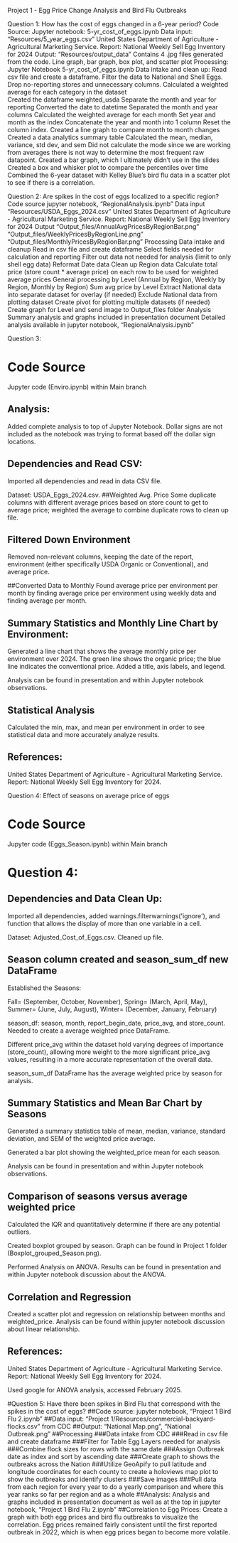 Project 1 - Egg Price Change Analysis and Bird Flu Outbreaks

Question 1: How has the cost of eggs changed in a 6-year period?
Code Source: Jupyter notebook:  5-yr_cost_of_eggs.ipynb
Data input: “Resources/5_year_eggs.csv”
United States Department of Agriculture - Agricultural Marketing Service. 
Report: National Weekly Sell Egg Inventory for 2024
Output: “Resources/output_data”
Contains 4 .jpg files generated from the code. 
Line graph, bar graph, box plot, and scatter plot
Processing: Jupyter Notebook 5-yr_cost_of_eggs.ipynb
Data intake and clean up: 
Read csv file and create a dataframe. 
Filter the data to National and Shell Eggs. Drop no-reporting stores and unnecessary columns. 
Calculated a weighted average for each category in the dataset  
Created the dataframe weighted_usda
Separate the month and year for reporting
Converted the date to datetime 
Separated the month and year columns
Calculated the weighted average for each month
Set year and month as the index
Concatenate the year and month into 1 column
Reset the column index.
Created a line graph to compare month to month changes
Created a data analytics summary table
Calculated the mean, median, variance, std dev, and sem
Did not calculate the mode since we are working from averages there is not way to determine the most frequent raw datapoint.
Created a bar graph, which I ultimately didn’t use in the slides
Created a box and whisker plot to compare the percentiles over time
Combined the 6-year dataset with Kelley Blue’s bird flu data in a scatter plot to see if there is a correlation.



Question 2: Are spikes in the cost of eggs localized to a specific region?
Code source
jupyter notebook, “RegionalAnalysis.ipynb”
Data input
“Resources/USDA_Eggs_2024.csv”
United States Department of Agriculture - Agricultural Marketing Service. 
Report: National Weekly Sell Egg Inventory for 2024
Output
“Output_files/AnnualAvgPricesByRegionBar.png”
“Output_files/WeeklyPricesByRegionLine.png”
“Output_files/MonthlyPricesByRegionBar.png”
Processing
Data intake and cleanup
Read in csv file and create dataframe
Select fields needed for calculation and reporting
Filter out data not needed for analysis (limit to only shell egg data)
Reformat Date data
Clean up Region data
Calculate total price (store count * average price) on each row to be used for weighted average prices
General processing by Level (Annual by Region, Weekly by Region, Monthly by Region)
Sum avg price by Level
Extract National data into separate dataset for overlay (if needed)
Exclude National data from plotting dataset
Create pivot for plotting multiple datasets (if needed)
Create graph for Level and send image to Output_files folder
Analysis
Summary analysis and graphs included in presentation document
Detailed analysis available in jupyter notebook, “RegionalAnalysis.ipynb”




Question 3: 
# Code Source
Jupyter code (Enviro.ipynb) within Main branch

## Analysis: 
Added complete analysis to top of Jupyter Notebook. Dollar signs are not included as the notebook was trying to format based off the dollar sign locations. 

## Dependencies and Read CSV:
Imported all dependencies and read in data CSV file. 

Dataset: USDA_Eggs_2024.csv. 
##Weighted Avg. Price
Some duplicate columns with different average prices based on store count to get to average price; weighted the average to combine duplicate rows to clean up file. 

## Filtered Down Environment
Removed non-relevant columns, keeping the date of the report, environment (either specifically USDA Organic or Conventional), and average price. 

##Converted Data to Monthly
Found average price per environment per month by finding average price per environment using weekly data and finding average per month.

## Summary Statistics and Monthly Line Chart by Environment:
Generated a line chart that shows the average monthly price per environment over 2024. The green line shows the organic price; the blue line indicates the conventional price. Added a title, axis labels, and legend. 

Analysis can be found in presentation and within Jupyter notebook observations.
## Statistical Analysis
Calculated the min, max, and mean per environment in order to see statistical data and more accurately analyze results. 

## References:
United States Department of Agriculture - Agricultural Marketing Service. Report: National Weekly Sell Egg Inventory for 2024.  


Question 4: Effect of seasons on average price of eggs
# Code Source
Jupyter code (Eggs_Season.ipynb) within Main branch
# Question 4:
## Dependencies and Data Clean Up:
Imported all dependencies, added warnings.filterwarnings('ignore'), and function that allows the display of more than one variable in a cell.  

Dataset: Adjusted_Cost_of_Eggs.csv. Cleaned up file.
## Season column created and season_sum_df new DataFrame
Established the Seasons:  

Fall= (September, October, November), Spring= (March, April, May), Summer= (June, July, August), Winter= (December, January, February)  

season_df: season, month, report_begin_date, price_avg, and store_count. Needed to create a average weighted price DataFrame.  

Different price_avg within the dataset hold varying degrees of importance (store_count), allowing more weight to the more significant price_avg values, resulting in a more accurate representation of the overall data.  

season_sum_df DataFrame has the average weighted price by season for analysis.
## Summary Statistics and Mean Bar Chart by Seasons
Generated a summary statistics table of mean, median, variance, standard deviation, and SEM of the weighted price average.  

Generated a bar plot showing the weighted_price mean for each season.  

Analysis can be found in presentation and within Jupyter notebook observations.
## Comparison of seasons versus average weighted price
Calculated the IQR and quantitatively determine if there are any potential outliers.  

Created boxplot grouped by season. Graph can be found in Project 1 folder (Boxplot_grouped_Season.png).  

Performed Analysis on ANOVA. Results can be found in presentation and within Jupyter notebook discussion about the ANOVA.
## Correlation and Regression
Created a scatter plot and regression on relationship between months and weighted_price. Analysis can be found within jupyter notebook discussion about linear relationship.
## References:
United States Department of Agriculture - Agricultural Marketing Service. Report: National Weekly Sell Egg Inventory for 2024.  

Used google for ANOVA analysis, accessed February 2025.




#Question 5: Have there been spikes in Bird Flu that correspond with the spikes in the cost of eggs? 
##Code source: jupyter notebook, “Project 1 Bird Flu 2.ipynb”
##Data input: “Project 1/Resources/commercial-backyard-flocks.csv” from CDC
##Output: “National Map.png”, “National Outbreak.png”
##Processing
###Data intake from CDC
###Read in csv file and create dataframe
###Filter for Table Egg Layers needed for analysis
###Combine flock sizes for rows with the same date
###Assign Outbreak date as index and sort by ascending date
###Create graph to shows the outbreaks across the Nation
###Utilize GeoApify to pull latitude and longitude coordinates for each county to create a holoviews map plot to show the outbreaks and identify clusters
###Save images
###Pull data from each region for every year to do a yearly comparison and where this year ranks so far per region and as a whole
##Analysis: Analysis and graphs included in presentation document as well as at the top in jupyter notebook, “Project 1 Bird Flu 2.ipynb”
##Correlation to Egg Prices: Create a graph with both egg prices and bird flu outbreaks to visualize the correlation. Egg prices remained fairly consistent until the first reported outbreak in 2022, which is when egg prices began to become more volatile.
